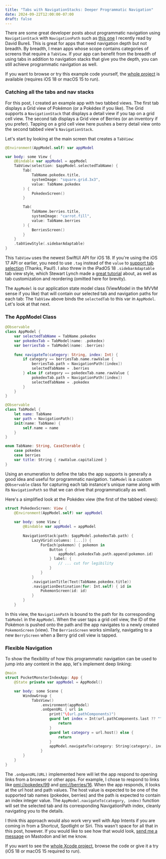 ```yaml
---
title: "Tabs with NavigationStacks: Deeper Programmatic Navigation"
date: 2024-09-22T12:00:00-07:00
draft: false
---
```

 
There are some great developer posts about programmatic navigation using `NavigationStack` with `NavigationPath` such as [this one](https://buresdv.substack.com/p/programmatic-navigation-in-swiftui?r=2vioyx&triedRedirect=true) I recently read by David Bureš. This is great for apps that need navigation depth but not breadth. By breadth, I mean apps whose scope contains categories of screens that require a `TabView`. If your app can benefit from the breadth of using tabs in addition to navigation stacks that give you the depth, you can still achieve programmatic navigation as well.

If you want to browse or try this example code yourself, the [whole project](https://github.com/drmarkpowell/PocketMonsterIndex) is available (requires iOS 18 or macOS 15 to run).

### Catching all the tabs and nav stacks

For this post, I created an example app with two tabbed views. The first tab displays a Grid view of Pokémon (or a Pokédex if you like). The Grid supports a `NavigationStack` that displays a detail view if you tap on a grid cell view. The second tab displays a Grid view of Berries (or an inventory if you prefer). Tapping on a grid cell view here pushes a berry detail view onto the second tabbed view's `NavigationStack`.

Let's start by looking at the main screen that creates a `TabView`:

```swift
@Environment(AppModel.self) var appModel

var body: some View {
    @Bindable var appModel = appModel
    TabView(selection: $appModel.selectedTabName) {
        Tab(
            TabName.pokedex.title,
            systemImage: "square.grid.3x3",
            value: TabName.pokedex
        ) {
            PokedexScreen()
        }

        Tab(
            TabName.berries.title,
            systemImage: "carrot.fill",
            value: TabName.berries
        ) {
            BerriesScreen()
        }
    }
    .tabViewStyle(.sidebarAdaptable)
}
```

This `TabView` uses the newest SwiftUI API for iOS 18. If you're using the iOS 17 API or earlier, you need to use `.tag` instead of the `value` to [support tab selection](https://www.hackingwithswift.com/quick-start/swiftui/how-to-embed-views-in-a-tab-bar-using-tabview) (Thanks, Paul!). I also threw in the iPadOS 18 `.sidebarAdaptable` tab view style, which Stewart Lynch made a [great tutorial](https://youtu.be/hIoxphFMjYw?si=AQfciJa4qmleCVoq) about, as well as tab customization and reordering (omitted here for brevity).

The `AppModel` is our application state model class (ViewModel in the MVVM sense if you like) that will contain our selected tab and navigation paths for each tab: The `TabView` above binds the `selectedTab` to this var in `AppModel`. Let's look at that next.

### The AppModel Class

```swift
@Observable
class AppModel {
    var selectedTabName = TabName.pokedex
    var pokedexTab = TabModel(name: .pokedex)
    var berriesTab = TabModel(name: .berries)
    
    func navigateTo(category: String, index: Int) {
        if category == berriesTab.name.rawValue {
            berriesTab.path = NavigationPath([index])
            selectedTabName = .berries
        } else if category == pokedexTab.name.rawValue {
            pokedexTab.path = NavigationPath([index])
            selectedTabName = .pokedex
        }
    }
}

@Observable
class TabModel {
    let name: TabName
    var path = NavigationPath()
    init(name: TabName) {
        self.name = name
    }
}

enum TabName: String, CaseIterable {
    case pokedex
    case berries
    var title: String { rawValue.capitalized }
}
```

Using an enumeration to define the tabs the app supports is generally a good idea and useful for programmatic navigation. `TabModel` is a custom `@Observable` class for capturing each tab instance's unique name along with its `NavigationPath` so that we can drive that programmatically as well.

Here's a simplified look at the Pokédex view (the first of the tabbed views):

```swift
struct PokedexScreen: View {
    @Environment(AppModel.self) var appModel
 
    var body: some View {
        @Bindable var appModel = appModel
        
        NavigationStack(path: $appModel.pokedexTab.path) {
            LazyVGrid(columns: [...]) {
                ForEach(pokemon) { pokemon in
                    Button {
                        appModel.pokedexTab.path.append(pokemon.id)
                    } label: {
                        // ... cut for legibility
                    }
                }
            }
            .navigationTitle(Text(TabName.pokedex.title))
            .navigationDestination(for: Int.self) { id in
                PokemonScreen(id: id)
            }
        }
    }
```

In this view, the `NavigationPath` is bound to the path for its corresponding `TabModel` in the `AppModel`. When the user taps a grid cell view, the ID of the Pokémon is pushed onto the path and the app navigates to a newly created `PokemonScreen` (view). The `BerriesScreen` works similarly, navigating to a new `BerryScreen` when a Berry grid cell view is tapped.

### Flexible Navigation

To show the flexibility of how this programmatic navigation can be used to jump into any content in the app, let's implement deep linking:

```swift
@main
struct PocketMonsterIndexApp: App {
    @State private var appModel = AppModel()

    var body: some Scene {
        WindowGroup {
            TabsView()
                .environment(appModel)
                .onOpenURL { url in
                    print("\(url.pathComponents)")
                    guard let index = Int(url.pathComponents.last ?? "") else {
                        return 
                    }
                    guard let category = url.host() else { 
                        return 
                    }
                    appModel.navigateTo(category: String(category), index: index)
                }
        }
    }
}
```

The `.onOpenURL(URL)` implemented here will let the app respond to opening links from a browser or other apps. For example, I chose to respond to links like [pmi://pokedex/99](pmi://pokedex/99) and [pmi://berries/16](pmi://berries/16). When the app responds, it looks at the url host and path values. The host value is expected to be one of the supported tab names (pokedex, berries) and the path is expected to contain an index integer value. The `AppModel.navigateTo(category, index)` function will set the selected tab and its corresponding NavigationPath index, cleanly navigating you to the details.

I think this approach would also work very well with App Intents if you are coming in from a Shortcut, Spotlight or Siri. This wasn't space for all that in this post, however. If you would like to see how that would look, [send me a message](https://iosdev.space/@drmarkpowell) on Mastodon and let me know.

If you want to see the [whole Xcode project](https://github.com/drmarkpowell/PocketMonsterIndex), browse the code or give it a try (iOS 18 or macOS 15 required to run).
